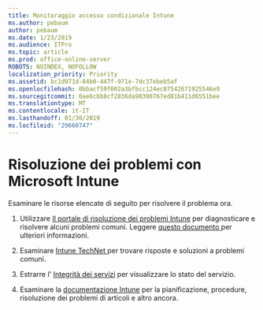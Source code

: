 ```yaml
---
title: Monitoraggio accesso condizionale Intune
ms.author: pebaum
author: pebaum
ms.date: 1/23/2019
ms.audience: ITPro
ms.topic: article
ms.prod: office-online-server
ROBOTS: NOINDEX, NOFOLLOW
localization_priority: Priority
ms.assetid: bc1d971d-84b0-447f-971e-7dc37ebeb5af
ms.openlocfilehash: 0bbacf59f002a3bfbcc124ec87542671925546e9
ms.sourcegitcommit: 0ae6cbb8cf2836da98300767ed81b411d6551bee
ms.translationtype: MT
ms.contentlocale: it-IT
ms.lasthandoff: 01/30/2019
ms.locfileid: "29660747"
---
```

# <a name="troubleshoot-issues-with-microsoft-intune"></a>Risoluzione dei problemi con Microsoft Intune

Esaminare le risorse elencate di seguito per risolvere il problema ora.
  
1. Utilizzare [Il portale di risoluzione dei problemi Intune](https://devicemanagement.microsoft.com/#blade/Microsoft_Intune_DeviceSettings/TroubleshootBlade) per diagnosticare e risolvere alcuni problemi comuni. Leggere [questo documento ](https://docs.microsoft.com/intune/help-desk-operators)per ulteriori informazioni.
    
2. Esaminare [Intune TechNet ](https://social.technet.microsoft.com/forums/home?forum=microsoftintuneprod)per trovare risposte e soluzioni a problemi comuni.
    
3. Estrarre l' [Integrità dei servizi](https://portal.office.com/AdminPortal/Home#/servicehealth) per visualizzare lo stato del servizio. 
    
4. Esaminare la [documentazione Intune](https://docs.microsoft.com/intune/) per la pianificazione, procedure, risoluzione dei problemi di articoli e altro ancora. 
    

